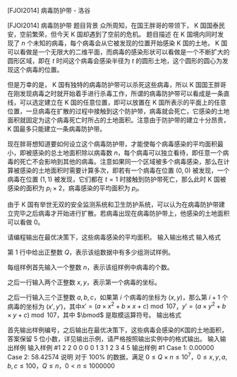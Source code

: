 



[FJOI2014] 病毒防护带 - 洛谷














[FJOI2014] 病毒防护带
题目背景
众所周知，在国王胖哥的带领下， K 国国泰民安，空前繁荣，但今天 K 国却遇到了空前的危机。
题目描述
在 K 国境内同时发现了 $n$ 个未知的病毒，每个病毒会从它被发现的位置开始感染 K 国的土地， K 国可以看做是一个无限大的二维平面，而病毒的感染形状可以看做是一个不断扩大的圆形区域，即在 $t$ 时间这个病毒会感染半径为 $t$ 的圆形土地，这个圆形的圆心为发现这个病毒的位置。

但是万幸的是， K 国有独特的病毒防护带可以杀死这些病毒，所以 K 国国王胖哥在刚发现病毒之时就开始着手进行杀毒工作，所谓的病毒防护带可以看成是一条直线，可以选定建立在 K 国的任意位置，即可以放置在 K 国所表示的平面上的任意位置，一旦病毒在扩散的过程中接触到这个防护带，病毒就会死亡，它感染的土地面积就固定为这个病毒死亡时所占的土地面积。注意由于防护带的建立十分昂贵， K 国最多只能建立一条病毒防护带。

现在胖哥想知道要如何设立这个病毒防护带，才能使每个病毒感染的平均面积最小，即被感染的总土地面积除以病毒数 $n$，每个病毒可以独立看待，即任意一个病毒的死亡不会影响到其他的病毒。注意如果同一个区域被多个病毒感染，那么在计算被感染的土地面积时需要计算多次，即若有一个病毒在位置 $(0,0)$ 被发现，一个病毒在位置 $(1,1)$ 被发现，它们都在 $t=1$ 时接触到防护带死亡，那么此时 K 国被感染的面积为 $p_i\times2$，病毒感染的平均面积为 $p_i$。

由于 K 国有举世无双的安全监测系统和卫生防护系统，可以认为在病毒防护带建立完毕之后病毒才开始进行扩散。若病毒出现在病毒防护带上，他感染的土地面积可以看做 $0$。

请编程输出在最优决策下，这些病毒感染的平均面积。
输入输出格式
输入格式

第 $1$ 行中给出正整数 $Q$，表示该组数据中有多少组测试样例。

每组样例首先输入一个整数 $n$，表示该组样例中病毒的个数。

之后一行输入两个正整数 $x,y$，表示第一个病毒的坐标。

之后一行输入三个正整数 $a,b,c$，如果第 $i$ 个病毒的坐标为 $(x, y)$，那么第 $i+1$ 个病毒的坐标为 $(x',y')$，其中$x'=(a\times x^2+b\times x+c)\bmod107$，$y'=(a\times y^2+b\times y+c)\bmod107$，其中 $\bmod$ 是取模运算符号。
输出格式

首先输出样例编号，之后输出在最优决策下，这些病毒会感染的K国的土地面积，答案保留 $5$ 位小数，详见输出示例，请严格按照输出实例中的格式输出。
输入输出样例
输入样例 #1
2
2
0 0
0 0 1
3
1 2
3 4 5
输出样例 #1
Case 1: 0.00000
Case 2: 58.42574
说明
对于 $100\%$ 的数据，满足 $0\le Q\times n \le 10^7$，$0\le x,y,a,b,c\le100$，$Q\le n$，$0<n\le1000000$






